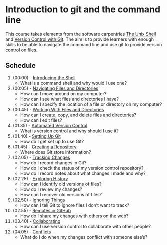 # Introduction to git and the command line

This course takes elements from the software carpentries [The Unix Shell](https://swcarpentry.github.io/shell-novice/)
and [Version Control with Git](https://swcarpentry.github.io/git-novice/index.html).  The aim is to provide learners 
with enough skills to be able to navigate the command line and use git to provide version control on files.

## Schedule

1. (00:00) - [Introducing the Shell](https://swcarpentry.github.io/shell-novice/01-intro/index.html)
    * What is a command shell and why would I use one?
1. (00:05) - [Navigating Files and Directories](https://swcarpentry.github.io/shell-novice/02-filedir/index.html)
    * How can I move around on my computer?
    * How can I see what files and directories I have?
    * How can I specify the location of a file or directory on my computer?
1. (00.45) - [Working With Files and Directories](https://swcarpentry.github.io/shell-novice/03-create/index.html)
    * How can I create, copy, and delete files and directories?
    * How can I edit files?
1. (01.35) - [Automated Version Control](https://swcarpentry.github.io/git-novice/01-basics/index.html)
    * What is version control and why should I use it?
1. (01.40) - [Setting Up Git](https://swcarpentry.github.io/git-novice/02-setup/index.html)
    * How do I get set up to use Git?
1. (01.45) - [Creating a Repository](https://swcarpentry.github.io/git-novice/03-create/index.html)
    * Where does Git store information?
1. (02.05) - [Tracking Changes](https://swcarpentry.github.io/git-novice/04-changes/index.html)
    * How do I record changes in Git?
    * How do I check the status of my version control repository?
    * How do I record notes about what changes I made and why?
1. (02.25) - [Exploring History](https://swcarpentry.github.io/git-novice/05-history/index.html)
    * How can I identify old versions of files?
    * How do I review my changes?
    * How can I recover old versions of files?
1. (02.50) - [Ignoring Things](https://swcarpentry.github.io/git-novice/06-ignore/index.html)
    * How can I tell Git to ignore files I don’t want to track?
1. (02.55) - [Remotes in GitHub](https://swcarpentry.github.io/git-novice/07-github/index.html)
    * How do I share my changes with others on the web?
1. (03.40) - [Collaborating](https://swcarpentry.github.io/git-novice/08-collab/index.html)
    * 	How can I use version control to collaborate with other people?
1. (04.05) - [Conflicts](https://swcarpentry.github.io/git-novice/09-conflict/index.html)
    * What do I do when my changes conflict with someone else’s?

